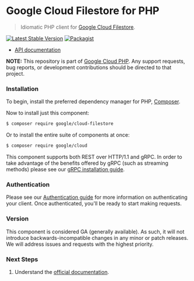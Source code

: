 # Google Cloud Filestore for PHP

> Idiomatic PHP client for [Google Cloud Filestore](https://cloud.google.com/filestore).

[![Latest Stable Version](https://poser.pugx.org/google/cloud-filestore/v/stable)](https://packagist.org/packages/google/cloud-filestore) [![Packagist](https://img.shields.io/packagist/dm/google/cloud-filestore.svg)](https://packagist.org/packages/google/cloud-filestore)

* [API documentation](http://googleapis.github.io/google-cloud-php/#/docs/cloud-filestore/latest/filestore/readme)

**NOTE:** This repository is part of [Google Cloud PHP](https://github.com/googleapis/google-cloud-php). Any
support requests, bug reports, or development contributions should be directed to
that project.

### Installation

To begin, install the preferred dependency manager for PHP, [Composer](https://getcomposer.org/).

Now to install just this component:

```sh
$ composer require google/cloud-filestore
```

Or to install the entire suite of components at once:

```sh
$ composer require google/cloud
```

This component supports both REST over HTTP/1.1 and gRPC. In order to take advantage of the benefits offered by gRPC (such as streaming methods)
please see our [gRPC installation guide](https://cloud.google.com/php/grpc).

### Authentication

Please see our [Authentication guide](https://github.com/googleapis/google-cloud-php/blob/main/AUTHENTICATION.md) for more information
on authenticating your client. Once authenticated, you'll be ready to start making requests.

### Version

This component is considered GA (generally available). As such, it will not introduce backwards-incompatible changes in
any minor or patch releases. We will address issues and requests with the highest priority.

### Next Steps

1. Understand the [official documentation](https://cloud.google.com/filestore/docs).
